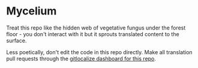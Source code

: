 # Mycelium

Treat this repo like the hidden web of vegetative fungus under the forest floor - you don't interact with it but it sprouts translated content to the surface.

Less poetically, don't edit the code in this repo directly. Make all translation pull requests through the [gitlocalize dashboard for this repo](https://gitlocalize.com/repo/5446).
